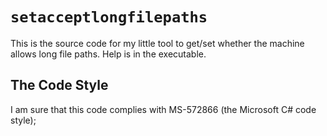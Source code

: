 # `setacceptlongfilepaths`

This is the source code for my little tool to get/set whether the machine allows long file paths. Help is in the executable.

## The Code Style

I am sure that this code complies with MS-572866 (the Microsoft C# code style);
